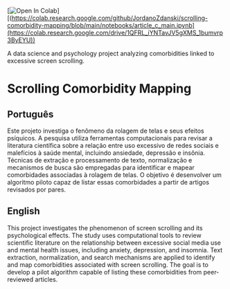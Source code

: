 [![Open In Colab](https://colab.research.google.com/assets/colab-badge.svg)][(https://colab.research.google.com/github/JordanoZdanski/scrolling-comorbidity-mapping/blob/main/notebooks/article_c_main.ipynb](https://colab.research.google.com/drive/1QFRL_iYNTavJV5gXMS_1bumvrp3ByEYU))

A data science and psychology project analyzing comorbidities linked to excessive screen scrolling.

# Scrolling Comorbidity Mapping

## Português
Este projeto investiga o fenômeno da rolagem de telas e seus efeitos psíquicos. A pesquisa utiliza ferramentas computacionais para revisar a literatura científica sobre a relação entre uso excessivo de redes sociais e malefícios à saúde mental, incluindo ansiedade, depressão e insônia. Técnicas de extração e processamento de texto, normalização e mecanismos de busca são empregadas para identificar e mapear comorbidades associadas à rolagem de telas. O objetivo é desenvolver um algoritmo piloto capaz de listar essas comorbidades a partir de artigos revisados por pares.

## English
This project investigates the phenomenon of screen scrolling and its psychological effects. The study uses computational tools to review scientific literature on the relationship between excessive social media use and mental health issues, including anxiety, depression, and insomnia. Text extraction, normalization, and search mechanisms are applied to identify and map comorbidities associated with screen scrolling. The goal is to develop a pilot algorithm capable of listing these comorbidities from peer-reviewed articles.
